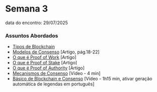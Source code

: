 # Semana 3
data do encontro: 29/07/2025

### Assuntos Abordados
- [Tipos de Blockchain](https://blog.cfte.education/types-of-blockchain-networks/)
- [Modelos de Consenso](https://nvlpubs.nist.gov/nistpubs/ir/2018/NIST.IR.8202.pdf) [Artigo, pág.18-22]
- [O que é Proof of Work](https://www.infomoney.com.br/guias/proof-of-work-pow/) [Artigo] 
- [O que é Proof of Stake](https://www-investopedia-com.translate.goog/terms/p/proof-stake-pos.asp?_x_tr_sl=en&_x_tr_tl=pt&_x_tr_hl=pt&_x_tr_pto=tc) [Artigo]
- [O que é Proof of Authority](https://www.geeksforgeeks.org/computer-networks/proof-of-authority-consensus/) [Artigo]
- [Mecanismos de Consenso](https://www.youtube.com/watch?v=ojxfbN78WFQ) [Vídeo - 4 min]
- [Básico de Blockchain e Consenso](https://www.youtube.com/watch?v=w7HDA8gUbpQ) [Vídeo - 1h15 min, ativar geração automática de legendas em português]
